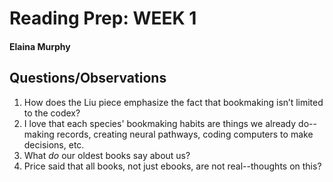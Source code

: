 # Reading Prep: WEEK 1

#### Elaina Murphy

## Questions/Observations

1. How does the Liu piece emphasize the fact that bookmaking isn’t limited to the codex? 
2. I love that each species' bookmaking habits are things we already do--making records, creating neural pathways, coding computers to make decisions, etc.
3. What *do* our oldest books say about us?  
4. Price said that all books, not just ebooks, are not real--thoughts on this?

